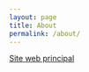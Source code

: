 ```yaml
---
layout: page
title: About
permalink: /about/
---
```




[Site web principal](https://perso.lisn.upsaclay.fr/annlor/)
